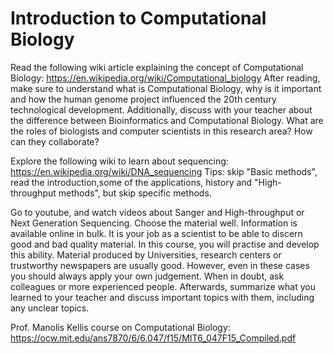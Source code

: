 # Introduction to Computational Biology

Read the following wiki article explaining the concept of Computational Biology: https://en.wikipedia.org/wiki/Computational_biology After reading, make sure 
to understand what is Computational Biology, why is it important and how the human genome project influenced the 20th century technological development. 
Additionally, discuss with your teacher about the difference between Bioinformatics and Computational Biology. What are the roles of biologists and computer scientists 
in this research area? How can they collaborate? 

Explore the following wiki to learn about sequencing: https://en.wikipedia.org/wiki/DNA_sequencing Tips: skip "Basic methods", read the introduction,some of the applications,
history and "High-throughput methods", but skip specific methods.

Go to youtube, and watch videos about Sanger and High-throughput or Next Generation Sequencing. Choose the material well. Information is available online in bulk. 
It is your job as a scientist to be able to discern good and bad quality material. In this course, you will practise and develop this ability. Material produced by Universities,
research centers or trustworthy newspapers are usually good. However, even in these cases you should always apply your own judgement. When in doubt, ask colleagues or 
more experienced people. Afterwards, summarize what you learned to your teacher and discuss important topics with them, including any unclear topics.

Prof. Manolis Kellis course on Computational Biology: https://ocw.mit.edu/ans7870/6/6.047/f15/MIT6_047F15_Compiled.pdf
